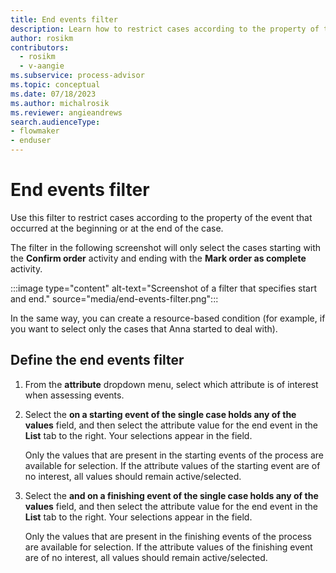```yaml
---
title: End events filter
description: Learn how to restrict cases according to the property of the event that occurred at the beginning or at the end of the case in Power Automate Process Mining.
author: rosikm
contributors:
  - rosikm
  - v-aangie
ms.subservice: process-advisor
ms.topic: conceptual
ms.date: 07/18/2023
ms.author: michalrosik
ms.reviewer: angieandrews
search.audienceType:
- flowmaker
- enduser
---
```


# End events filter

Use this filter to restrict cases according to the property of the event that occurred at the beginning or at the end of the case.

The filter in the following screenshot will only select the cases starting with the **Confirm order** activity and ending with the **Mark order as complete** activity.

:::image type="content" alt-text="Screenshot of a filter that specifies start and end." source="media/end-events-filter.png":::

In the same way, you can create a resource-based condition (for example, if you want to select only the cases that Anna started to deal with).

## Define the end events filter

1. From the **attribute** dropdown menu, select which attribute is of interest when assessing events.

1. Select the **on a starting event of the single case holds any of the values** field, and then select the attribute value for the end event in the **List** tab to the right. Your selections appear in the field.

    Only the values that are present in the starting events of the process are available for selection. If the attribute values of the starting event are of no interest, all values should remain active/selected.

1. Select the **and on a finishing event of the single case holds any of the values** field, and then select the attribute value for the end event in the **List** tab to the right. Your selections appear in the field.

    Only the values that are present in the finishing events of the process are available for selection. If the attribute values of the finishing event are of no interest, all values should remain active/selected.


